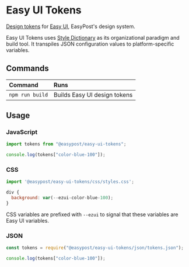 # Easy UI Tokens

[Design tokens](https://github.com/EasyPost/easy-ui/blob/main/documentation/decisions/004_design_tokens.md) for [Easy UI](https://github.com/EasyPost/easy-ui), EasyPost's design system.

Easy UI Tokens uses [Style Dictionary](https://amzn.github.io/style-dictionary) as its organizational paradigm and build tool. It transpiles JSON configuration values to platform-specific variables.

## Commands

| Command         | Runs                         |
| :-------------- | :--------------------------- |
| `npm run build` | Builds Easy UI design tokens |

## Usage

### JavaScript

```js
import tokens from "@easypost/easy-ui-tokens";

console.log(tokens["color-blue-100"]);
```

### CSS

```js
import '@easypost/easy-ui-tokens/css/styles.css';

div {
  background: var(--ezui-color-blue-100);
}
```

CSS variables are prefixed with `--ezui` to signal that these variables are Easy UI variables.

### JSON

```js
const tokens = require("@easypost/easy-ui-tokens/json/tokens.json");

console.log(tokens["color-blue-100"]);
```
